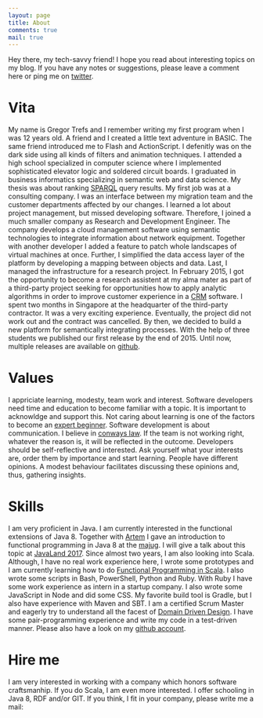 ```yaml
---
layout: page
title: About
comments: true
mail: true
---
```


<p class="message">
Hey there, my tech-savvy friend! I hope you read about interesting topics on my blog. If you have any notes or suggestions, please leave a comment here or ping me on <a href="https://twitter.com/gtrefs">twitter</a>.
</p>

# Vita
My name is Gregor Trefs and I remember writing my first program when I was 12 years old. A friend and I created a little text adventure in BASIC. The same friend introduced me to Flash and ActionScript. I defenitly was on the dark side using all kinds of filters and animation techniques. I attended a high school specialized in computer science where I implemented sophisticated elevator logic and soldered circuit boards. I graduated in business informatics specializing in semantic web and data science. My thesis was about ranking [SPARQL](https://en.wikipedia.org/wiki/SPARQL) query results. My first job was at a consulting company. I was an interface between my migration team and the customer departments affected by our changes. I learned a lot about project management, but missed developing software. Therefore, I joined a much smaller company as Research and Development Engineer. The company develops a cloud management software using semantic technologies to integrate information about network equipment. Together with another developer I added a feature to patch whole landscapes of virtual machines at once. Further, I simplified the data access layer of the platform by developing a mapping between objects and data. Last, I managed the infrastructure for a research project. In February 2015, I got the opportunity to become a research assistent at my alma mater as part of a third-party project seeking for opportunities how to apply analytic algorithms in order to improve customer experience in a [CRM](https://en.wikipedia.org/wiki/Customer_relationship_management) software. I spent two months in Singapore at the headquarter of the third-party contractor. It was a very exciting experience. Eventually, the project did not work out and the contract was cancelled. By then, we decided to build a new platform for semantically integrating processes. With the help of three students we published our first release by the end of 2015. Until now, multiple releases are available on [github](https://github.com/InES-Mannheim). 

# Values
I appriciate learning, modesty, team work and interest. Software developers need time and education to become familiar with a topic. It is important to acknowldge and support this. Not caring about learning is one of the factors to become an [expert beginner](http://www.daedtech.com/how-developers-stop-learning-rise-of-the-expert-beginner/). Software development is about communication. I believe in [conways law](https://en.wikipedia.org/wiki/Conway%27s_law). If the team is not working right, whatever the reason is, it will be reflected in the outcome. Developers should be self-reflective and interested. Ask yourself what your interests are, order them by importance and start learning. People have different opinions. A modest behaviour facilitates discussing these opinions and, thus, gathering insights.

# Skills
I am very proficient in Java. I am currently interested in the functional extensions of Java 8. Together with [Artem](https://twitter.com/_akozlov) I gave an introduction to functional programming in Java 8 at the [majug](http://www.majug.de). I will give a talk about this topic at [JavaLand 2017](https://www.javaland.eu). Since almost two years, I am also looking into Scala. Although, I have no real work experience here, I wrote some prototypes and I am currently learning how to do [Functional Programming in Scala](https://www.manning.com/books/functional-programming-in-scala). I also wrote some scripts in Bash, PowerShell, Python and Ruby. With Ruby I have some work experience as intern in a startup company. I also wrote some JavaScript in Node and did some CSS. My favorite build tool is Gradle, but I also have experience with Maven and SBT. I am a certified Scrum Master and eagerly try to understand all the facest of [Domain Driven Design](https://www.amazon.com/dp/B00794TAUG/ref=dp-kindle-redirect?_encoding=UTF8&btkr=1). I have some pair-programming experience and write my code in a test-driven manner. Please also have a look on my [github account](https://github.com/gtrefs). 

# Hire me
I am very interested in working with a company which honors software craftsmanhip. If you do Scala, I am even more interested. I offer schooling in Java 8, RDF and/or GIT. If you think, I fit in your company, please write me a mail: 

